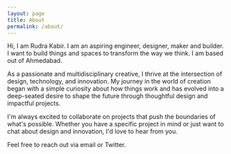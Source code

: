 ```yaml
---
layout: page
title: About
permalink: /about/
---
```


Hi, I am Rudra Kabir. I am an aspiring engineer, designer, maker and builder. I want to build things and spaces to transform the way we think. I am based out of Ahmedabad.


As a passionate and multidisciplinary creative, I thrive at the intersection of design, technology, and innovation. My journey in the world of creation began with a simple curiosity about how things work and has evolved into a deep-seated desire to shape the future through thoughtful design and impactful projects.


I'm always excited to collaborate on projects that push the boundaries of what's possible. Whether you have a specific project in mind or just want to chat about design and innovation, I'd love to hear from you.

Feel free to reach out via email or Twitter. 


